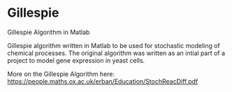 # Gillespie
Gillespie Algorithm in Matlab

Gillespie algorithm written in Matlab to be used for stochastic modeling of chemical processes.
The original algorithm was written as an intial part of a project to model gene expression in yeast cells.

More on the Gillespie Algorithm here: https://people.maths.ox.ac.uk/erban/Education/StochReacDiff.pdf
